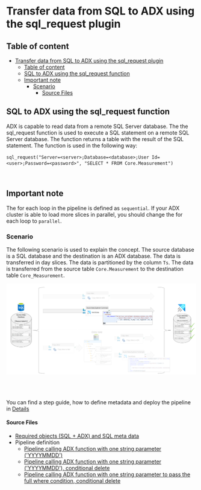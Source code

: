# Transfer data from SQL to ADX using the sql_request plugin


## Table of content

- [Transfer data from SQL to ADX using the sql\_request plugin](#transfer-data-from-sql-to-adx-using-the-sql_request-plugin)
  - [Table of content](#table-of-content)
  - [SQL to ADX using the sql\_request function](#sql-to-adx-using-the-sql_request-function)
  - [Important note](#important-note)
    - [Scenario](#scenario)
      - [Source Files](#source-files)


## SQL to ADX using the sql_request function

ADX is capable to read data from a remote SQL Server database. The the sql_request function is used to execute a SQL statement on a remote SQL Server database. The function returns a table with the result of the SQL statement. The function is used in the following way:

    sql_request("Server=<server>;Database=<database>;User Id=<user>;Password=<password>", "SELECT * FROM Core.Measurement")
<br>

## Important note

The for each loop in the pipeline is defined as `sequential`. If your ADX cluster is able to load more slices in parallel, you should change the for each loop to `parallel`.

### Scenario

The following scenario is used to explain the concept. The source database is a SQL database and the destination is an ADX database. The data is transferred in day slices. The data is partitioned by the column `Ts`.
The data is transferred from the source table `Core.Measurement` to the destination table `Core_Measurement`. 

![Senario Overview](./../../../doc/assets/sql-to-adx/SMDT_SQLtoADXFunctionScenario.png)

<br>
<br>

You can find a step guide, how to define metadata and deploy the pipeline in [Details](./10SQLToADXCopy.md)

#### Source Files
 * [Required objects (SQL + ADX) and SQL meta data](./../../../sqldb/SDMT_DB/ScriptToGenerateMetaTestData/ToADX/SQLToADX_ADXFunction.sql)
 * Pipeline definition 
   * [Pipeline calling ADX function with one string parameter ('YYYYMMDD')](./../../../pipeline/ToADX/SQLtoLake-FunctionCall-ADX/SDMT-SQLorLake-ViaFunctionTo-ADX.json)
   * [Pipeline calling ADX function with one string parameter ('YYYYMMDD'), conditional delete](./../../../pipeline/ToADX/SQLtoLake-FunctionCall-ADX/SDMT-SQLorLake-ViaFunctionTo-ADX-ConditionalDelete.json)
   * [Pipeline calling ADX function with one string parameter to pass the full where condition, conditional delete](./../../../pipeline/ToADX/SQLtoLake-FunctionCall-ADX/SDMT-SQL-ViaFullWhereFunctionTo-ADX-ConditionalDelete.json)


